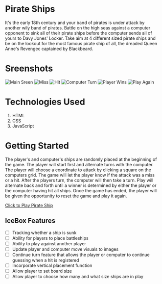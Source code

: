 # Pirate Ships

It's the early 18th century and your band of pirates is under attack by another wily band of pirates. Battle on the high seas against a computer opponent to sink all of their pirate ships before the computer sends all of yours to Davy Jones' Locker. Take aim at 4 different sized pirate ships and be on the lookout for the most famous pirate ship of all, the dreaded Queen Anne's Revengec captained by Blackbeard.

# Sreenshots

![Main Sreen](https://i.imgur.com/83F9kqV.png)
![Miss](https://i.imgur.com/pANi8Dq.png)
![Hit](https://i.imgur.com/zavYcdI.png)
![Computer Turn](https://i.imgur.com/I11RBmR.png)
![Player Wins](https://i.imgur.com/90SUejK.png)
![Play Again](https://i.imgur.com/bobz4D2.png)

# Technologies Used

1. HTML
2. CSS
3. JavaScript

# Getting Started

The player's and computer's ships are randomly placed at the beginning of the game. The player will start first and alternate turns with the computer. The player will choose a coordinate to attack by clicking a square on the computers grid. The game will let the player know if the attack was a miss or a hit. After the players turn, the computer will then take a turn. Play will alternate back and forth until a winner is determined by either the player or the computer having hit all ships. Once the game has ended, the player will be given the opportunity to reset the game and play it again.

[Click to Play Pirate Ship](https://ruirosiki.github.io/Pirate-Ship/)

## IceBox Features

- [ ] Tracking whether a ship is sunk
- [ ] Ability for players to place battleships
- [ ] Ability to play against another player
- [ ] Update player and computer move visuals to images
- [ ] Continue turn feature that allows the player or computer to continue guessing when a hit is registered
- [ ] Incorporate vertical placement function
- [ ] Allow player to set board size
- [ ] Allow player to choose how many and what size ships are in play
